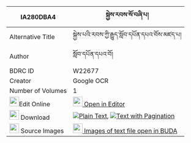 |IA280DBA4|སྐྱེས་རབས་སོ་བཞི་པ། 
| --- | --- 
|Alternative Title |སྐྱེས་པའི་རབས་ཀྱི་རྒྱུད་སློབ་དཔོན་དཔའ་བོས་མཛད་པ།
|Author| སློབ་དཔོན་དཔའ་བོ།
|BDRC ID | W22677
|Creator | Google OCR
|Number of Volumes| 1
|<img width="25" src="https://img.icons8.com/color/25/000000/edit-property.png">Edit Online| [<img width="25" src="https://avatars.githubusercontent.com/u/45091458?s=200&v=4"> Open in Editor](http://editor.openpecha.org/IA280DBA4)
|<img width="25" src="https://img.icons8.com/fluent/48/000000/download-2.png"/>  Download | [![](https://img.icons8.com/color/20/000000/txt.png)Plain Text](https://github.com/Openpecha/IA280DBA4/releases/download/v1/kyerab_so_shyipa_plain_IA280DBA4.zip), [![](https://img.icons8.com/color/20/000000/txt.png)Text with Pagination](https://github.com/Openpecha/IA280DBA4/releases/download/v1/kyerab_so_shyipa_pages_IA280DBA4.zip)
|<img width="25" src="https://img.icons8.com/plasticine/100/000000/pictures-folder.png"/>  Source Images | [<img width="25" src="https://library.bdrc.io/icons/BUDA-small.svg"> Images of text file open in BUDA](https://library.bdrc.io/show/bdr:W22677)